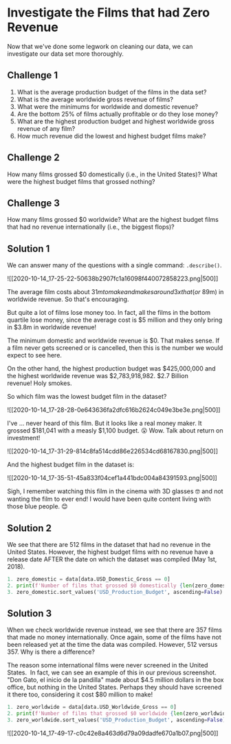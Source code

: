 # Investigate the Films that had Zero Revenue

Now that we've done some legwork on cleaning our data, we can investigate our data set more thoroughly.

## Challenge 1

1. What is the average production budget of the films in the data set?
2. What is the average worldwide gross revenue of films?
3. What were the minimums for worldwide and domestic revenue?
4. Are the bottom 25% of films actually profitable or do they lose money?
5. What are the highest production budget and highest worldwide gross revenue of any film?
6. How much revenue did the lowest and highest budget films make?

## Challenge 2

How many films grossed $0 domestically (i.e., in the United States)? What were the highest budget films that grossed nothing?

## Challenge 3

How many films grossed $0 worldwide? What are the highest budget films that had no revenue internationally (i.e., the biggest flops)?


## Solution 1

We can answer many of the questions with a single command: `.describe()`.

![[2020-10-14_17-25-22-50638b2907fc1a16098f440072858223.png|500]]

The average film costs about $31m to make and makes around 3x that (or ~$89m) in worldwide revenue. So that's encouraging.

But quite a lot of films lose money too. In fact, all the films in the bottom quartile lose money, since the average cost is $5 million and they only bring in $3.8m in worldwide revenue!

The minimum domestic and worldwide revenue is $0. That makes sense. If a film never gets screened or is cancelled, then this is the number we would expect to see here.

On the other hand, the highest production budget was $425,000,000 and the highest worldwide revenue was $2,783,918,982. $2.7 Billion revenue! Holy smokes.

So which film was the lowest budget film in the dataset?

![[2020-10-14_17-28-28-0e643636fa2dfc616b2624c049e3be3e.png|500]]

I've ... never heard of this film. But it looks like a real money maker. It grossed $181,041 with a measly $1,100 budget. 😮 Wow. Talk about return on investment!

![[2020-10-14_17-31-29-814c8fa514cdd86e226534cd68167830.png|500]]

And the highest budget film in the dataset is:

![[2020-10-14_17-35-51-45a833f04cef1a441bdc004a84391593.png|500]]

Sigh, I remember watching this film in the cinema with 3D glasses 🤓 and not wanting the film to ever end! I would have been quite content living with those blue people. 😊

## Solution 2

We see that there are 512 films in the dataset that had no revenue in the United States. However, the highest budget films with no revenue have a release date AFTER the date on which the dataset was compiled (May 1st, 2018).

```python
1. zero_domestic = data[data.USD_Domestic_Gross == 0]
2. print(f'Number of films that grossed $0 domestically {len(zero_domestic)}')
3. zero_domestic.sort_values('USD_Production_Budget', ascending=False)
```

## Solution 3

When we check worldwide revenue instead, we see that there are 357 films that made no money internationally. Once again, some of the films have not been released yet at the time the data was compiled. However, 512 versus 357. Why is there a difference? 

The reason some international films were never screened in the United States.  In fact, we can see an example of this in our previous screenshot. "Don Gato, el inicio de la pandilla" made about $4.5 million dollars in the box office, but nothing in the United States. Perhaps they should have screened it there too, considering it cost $80 million to make!

```python
1. zero_worldwide = data[data.USD_Worldwide_Gross == 0]
2. print(f'Number of films that grossed $0 worldwide {len(zero_worldwide)}')
3. zero_worldwide.sort_values('USD_Production_Budget', ascending=False)
```

![[2020-10-14_17-49-17-c0c42e8a463d6d79a09dadfe670a1b07.png|500]]